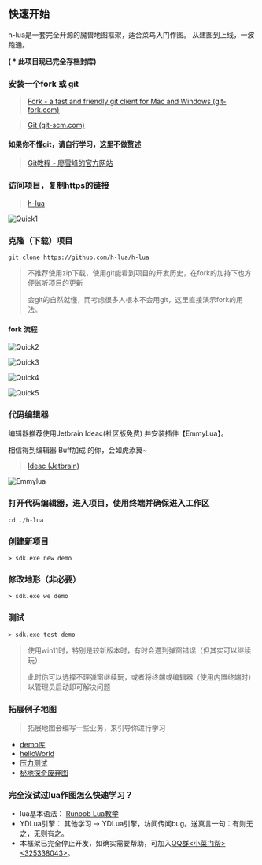 ## 快速开始

h-lua是一套完全开源的魔兽地图框架，适合菜鸟入门作图。 从建图到上线，一波跑通。

**( * 此项目现已完全存档封库)**

### 安装一个fork 或 git

> <a target="_blank" href="https://www.git-fork.com">Fork - a fast and friendly git client for Mac and Windows (git-fork.com)</a>

> <a target="_blank" href="https://git-scm.com">Git (git-scm.com)</a>

#### 如果你不懂git，请自行学习，这里不做赘述

> <a target="_blank" href="https://www.liaoxuefeng.com/wiki/896043488029600/898732792973664">Git教程 - 廖雪峰的官方网站</a>

### 访问项目，复制https的链接

> <a target="_blank" href="https://github.com/h-lua/h-lua">h-lua</a>

![Quick1](https://gitlab.com/h-document/h-lua/-/raw/main/images/quick1.png)

### 克隆（下载）项目

```
git clone https://github.com/h-lua/h-lua
```

> 不推荐使用zip下载，使用git能看到项目的开发历史，在fork的加持下也方便监听项目的更新
>
> 会git的自然就懂，而考虑很多人根本不会用git，这里直接演示fork的用法。

#### fork 流程

![Quick2](https://gitlab.com/h-document/h-lua/-/raw/main/images/quick2.png)

![Quick3](https://gitlab.com/h-document/h-lua/-/raw/main/images/quick3.png)

![Quick4](https://gitlab.com/h-document/h-lua/-/raw/main/images/quick4.png)

![Quick5](https://gitlab.com/h-document/h-lua/-/raw/main/images/quick5.png)

### 代码编辑器

编辑器推荐使用Jetbrain Ideac(社区版免费) 并安装插件【EmmyLua】。

相信得到编辑器 Buff加成 的你，会如虎添翼~

> <a target="_blank" href="https://www.jetbrains.com/idea/download/#section=windows">Ideac (Jetbrain)</a>

![Emmylua](https://gitlab.com/h-document/h-lua/-/raw/main/images/emmylua.png)

### 打开代码编辑器，进入项目，使用终端并确保进入工作区

```
cd ./h-lua
```

### 创建新项目

```
> sdk.exe new demo
```

### 修改地形（非必要）

```
> sdk.exe we demo
```

### 测试

```
> sdk.exe test demo
```

> 使用win11时，特别是较新版本时，有时会遇到弹窗错误（但其实可以继续玩）
>
> 此时你可以选择不理弹窗继续玩，或者将终端或编辑器（使用内置终端时）以管理员启动即可解决问题

### 拓展例子地图

> 拓展地图会编写一些业务，来引导你进行学习

* <a target="_blank" href="https://github.com/h-lua/demo">demo库</a>
* <a target="_blank" href="https://github.com/h-lua/demo/helloworld">helloWorld</a>
* <a target="_blank" href="https://github.com/h-lua/demo/crash">压力测试</a>
* <a target="_blank" href="https://github.com/h-lua/demo/mysterious-land">秘地探奇废弃图</a>

### 完全沒试过lua作图怎么快速学习？

* lua基本语法： <a target="_blank" href="https://www.runoob.com/lua/lua-tutorial.html">Runoob Lua教学</a>
* YDLua引擎： 其他学习 -> YDLua引擎，坊间传闻bug。送真言一句：有则无之，无则有之。
* 本框架已完全停止开发，如确实需要帮助，可加入[QQ群<小菜门帮><325338043>](https://qm.qq.com/cgi-bin/qm/qr?k=fLsKy0Gp5-vKIOfbVZufC1xDVgJfeOW3&jump_from=webapi)。

